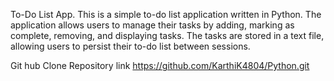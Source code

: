 To-Do List App.
This is a simple to-do list application written in Python. The application allows users to manage their tasks by adding, marking as complete, removing, and displaying tasks. The tasks are stored in a text file, allowing users to persist their to-do list between sessions.



Git hub Clone Repository link https://github.com/KarthiK4804/Python.git
